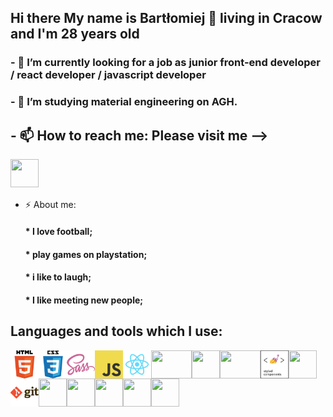 ## Hi there My name is Bartłomiej 👋 living in Cracow and I'm 28 years old

### - 🔭 I’m currently looking for a job as junior front-end developer / react developer / javascript developer
### - 🌱 I’m studying **material engineering** on **AGH**.
## - 📫 How to reach me: Please visit me -->
 [<img align="left" height="45" width="45" src="https://cdn.jsdelivr.net/npm/simple-icons@v4/icons/linkedin.svg" />][linkedin]
<br/>
<br/>
##

- ⚡ About me:
    #### * I love football;
    #### * play games on playstation;
    #### * i like to laugh;
    #### * I like meeting new people;


## Languages and tools which I use:
<img align="left" height="45" width="45" src="https://raw.githubusercontent.com/github/explore/80688e429a7d4ef2fca1e82350fe8e3517d3494d/topics/html/html.png" />
<img align="left" height="45" width="45" src="https://raw.githubusercontent.com/github/explore/80688e429a7d4ef2fca1e82350fe8e3517d3494d/topics/css/css.png" />
<img align="left" height="45" width="45" src="https://raw.githubusercontent.com/github/explore/80688e429a7d4ef2fca1e82350fe8e3517d3494d/topics/sass/sass.png" />
<img align="left" height="45" width="45" src="https://raw.githubusercontent.com/github/explore/80688e429a7d4ef2fca1e82350fe8e3517d3494d/topics/javascript/javascript.png" />
<img align="left" height="45" width="45" src="https://raw.githubusercontent.com/github/explore/80688e429a7d4ef2fca1e82350fe8e3517d3494d/topics/react/react.png" />
<img align="left" height="45" width="65" src="https://cdn.filestackcontent.com/NLhmEQbVQUWSrfIFaXPh" />
<img align="left" height="45" width="45" src="https://upload.wikimedia.org/wikipedia/commons/thumb/4/4c/Typescript_logo_2020.svg/512px-Typescript_logo_2020.svg.png" />
<img align="left" height="45" width="65" src="https://symbols.getvecta.com/stencil_82/65_graphql.e375806f99.jpg" />
<img align="left" height="45" width="45" src="https://raw.githubusercontent.com/github/explore/80688e429a7d4ef2fca1e82350fe8e3517d3494d/topics/styled-components/styled-components.png" />
<img align="left" height="45" width="45" src="https://upload.wikimedia.org/wikipedia/commons/thumb/9/9a/Visual_Studio_Code_1.35_icon.svg/1200px-Visual_Studio_Code_1.35_icon.svg.png" />
<img align="left" height="45" width="45" src="https://raw.githubusercontent.com/github/explore/80688e429a7d4ef2fca1e82350fe8e3517d3494d/topics/git/git.png" />
<img align="left" height="45" width="45" src="https://miro.medium.com/max/3416/1*Txf8ugHH_MlHPM8JU6hT5w.jpeg"/>
<img align="left" height="45" width="45" src="https://cdn.iconscout.com/icon/free/png-512/figma-682083.png"/>
<img align="left" height="45" width="45" src="https://cdn.icon-icons.com/icons2/2699/PNG/512/firebase_logo_icon_168209.png"/>
<img align="left" height="45" width="45" src="https://react.semantic-ui.com/logo.png"/>
<img align="left" height="45" width="45" src="https://cdn.iconscout.com/icon/free/png-256/redux-283024.png"/>


[linkedin]: https://www.linkedin.com/in/bartłomiej-karelus
